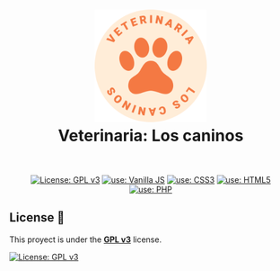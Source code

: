 <h1 align="center">
  <img src="./assets/images/logo.svg" alt="logo" width="200">
  <br>
  Veterinaria: Los caninos
  <br>
  <br>
</h1>

<p align="center">
  <a href="https://www.gnu.org/licenses/gpl-3.0"><img src="https://img.shields.io/badge/License-GPLv3-blue.svg" alt="License: GPL v3"></a>
  <a href="https://developer.mozilla.org/es/docs/Web/JavaScript"><img src="https://img.shields.io/badge/use-Vanilla%20JS-yellow.svg" alt="use: Vanilla JS"></a>
  <a href="https://developer.mozilla.org/es/docs/Web/CSS"><img src="https://img.shields.io/badge/use-CSS3-blue.svg" alt="use: CSS3"></a>
  <a href="https://developer.mozilla.org/es/docs/Glossary/HTML5"><img src="https://img.shields.io/badge/use-HTML5-red.svg" alt="use: HTML5"></a>
  <a href="https://www.php.net/"><img src="https://img.shields.io/badge/use-PHP-blue.svg" alt="use: PHP"></a>
</p>



## License 🚨

This proyect is under the [**GPL v3**](https://www.gnu.org/licenses/gpl-3.0) license.

[![License: GPL v3](https://img.shields.io/badge/License-GPLv3-blue.svg)](https://www.gnu.org/licenses/gpl-3.0)